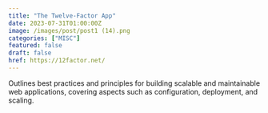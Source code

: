 ```yaml
---
title: "The Twelve-Factor App"
date: 2023-07-31T01:00:00Z
image: /images/post/post1 (14).png
categories: ["MISC"]
featured: false
draft: false
href: https://12factor.net/
---
```

Outlines best practices and principles for building scalable and maintainable web applications, covering aspects such as configuration, deployment, and scaling.

